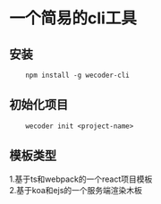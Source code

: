 # 一个简易的cli工具

## 安装
```
	npm install -g wecoder-cli
```

## 初始化项目
```
	wecoder init <project-name>
```

## 模板类型
1.基于ts和webpack的一个react项目模板  
2.基于koa和ejs的一个服务端渲染木板
